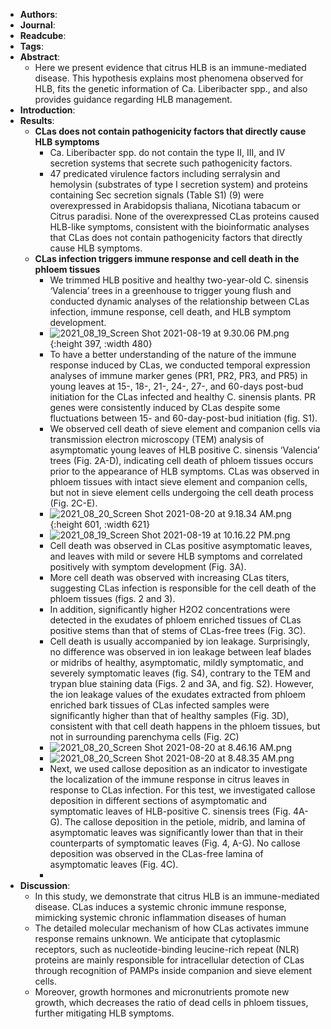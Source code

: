 - **Authors**:
- **Journal**:
- **Readcube**:
- **Tags**:
- **Abstract**:
	- Here we present evidence that citrus HLB is an immune-mediated disease. This hypothesis explains most phenomena observed for HLB, fits the genetic information of Ca. Liberibacter spp., and also provides guidance regarding HLB management.
- **Introduction**:
- **Results**:
	- **CLas does not contain pathogenicity factors that directly cause HLB symptoms**
		- Ca. Liberibacter spp. do not contain the type II, III, and IV secretion systems that secrete such pathogenicity factors.
		- 47 predicated virulence factors including serralysin and hemolysin (substrates of type I secretion system) and proteins containing Sec secretion signals (Table S1) (9) were overexpressed in Arabidopsis thaliana, Nicotiana tabacum or Citrus paradisi. None of the overexpressed CLas proteins caused HLB-like symptoms, consistent with the bioinformatic analyses that CLas does not contain pathogenicity factors that directly cause HLB symptoms.
	- **CLas infection triggers immune response and cell death in the phloem tissues**
		- We trimmed HLB positive and healthy two-year-old C. sinensis ‘Valencia’ trees in a greenhouse to trigger young flush and conducted dynamic analyses of the relationship between CLas infection, immune response, cell death, and HLB symptom development.
		- ![2021_08_19_Screen Shot 2021-08-19 at 9.30.06 PM.png](https://cdn.logseq.com/%2Fc8c9845b-a7fd-4de7-86cd-c4be3d7156946db5af3c-b979-49f9-b2f6-80929675d9412021_08_19_Screen%20Shot%202021-08-19%20at%209.30.06%20PM.png?Expires=4783033858&Signature=jdwx0Dsxhvrh6AzabyJQa-jAcXNeQ-n4dpS1gnFK30UJ813rkDnABO23s6lZbmT8iDA0dMWkCH86cdYCGUbSTR6Ewn8EYUexALrb16hYWiOfw0M0xIeZd7rw8WZ-t4BIopjy2eoY9LGY~o3dkUdBEHL4dGyu9LbNuME3X~qfLHTpFPjlfo64vFPFROyDal5Wb8jMGidehWQ80NmTSzIRBsw3yA-TN-vL2dQOlgjM66P9~hUIWseZ9U3d0AdUDs5HBZQMVaJ1PF473NM6rScckD5WKepdFlX4HfbxZWl8ZymBnyXYI5Kfprytru5bZTzGTTp5auLAXU1zlwp4Ezft0g__&Key-Pair-Id=APKAJE5CCD6X7MP6PTEA){:height 397, :width 480}
		- To have a better understanding of the nature of the immune response induced by CLas, we conducted temporal expression analyses of immune marker genes (PR1, PR2, PR3, and PR5) in young leaves at 15-, 18-, 21-, 24-, 27-, and 60-days post-bud initiation for the CLas infected and healthy C. sinensis plants. PR genes were consistently induced by CLas despite some fluctuations between 15- and 60-day-post-bud initiation (fig. S1).
		- We observed cell death of sieve element and companion cells via transmission electron microscopy (TEM) analysis of asymptomatic young leaves of HLB positive C. sinensis ‘Valencia’ trees (Fig. 2A-D), indicating cell death of phloem tissues occurs prior to the appearance of HLB symptoms. CLas was observed in phloem tissues with intact sieve element and companion cells, but not in sieve element cells undergoing the cell death process (Fig. 2C-E).
		- ![2021_08_20_Screen Shot 2021-08-20 at 9.18.34 AM.png](https://cdn.logseq.com/%2Fc8c9845b-a7fd-4de7-86cd-c4be3d715694ef8d4a4f-5044-4fcc-9c5c-63790b5d856e2021_08_20_Screen%20Shot%202021-08-20%20at%209.18.34%20AM.png?Expires=4783076332&Signature=dXltpwqhkBf8G-c8RQcxFqWS3TIczC14B8TAXWxegzkH4jbbfhY3cgHFiZpVpEL-31vphU19N6FDE6~pDOVJ9RIeUdVXOTlGLvd6ul0BARTkV3PO8HaRFu7cDRfowbya9JCVTdK4RF3kOy8JwQEFXOEPxXHl7OrG8oB0sZZwx8F2RC2Fhff-CjV56dq~qXo6f071E65mNF~2FWIzPEReg3LXc1WdnLWCuNJE6mvCfha-U2AM6GWNzBCbl2xoXFbCbVKlwKsQLvIKSefAjkm7OUCydhCvKI0LDXy46DMenpYYzmDRkTRuY9l2r5VX3tsqn-5j8uxIw9QSGkYjC-1IdA__&Key-Pair-Id=APKAJE5CCD6X7MP6PTEA){:height 601, :width 621}
		- ![2021_08_19_Screen Shot 2021-08-19 at 10.16.22 PM.png](https://cdn.logseq.com/%2Fc8c9845b-a7fd-4de7-86cd-c4be3d7156945b4b1459-b337-411b-94ef-6d79838800f72021_08_19_Screen%20Shot%202021-08-19%20at%2010.16.22%20PM.png?Expires=4783036599&Signature=JramAwr9W2Xy56xS0sBoyDBripNLdVVE8eCogKlFF5DkQWpRXQYj41yai34MjjeRaugAOXUZoBmj82JG8b2RkjvM1~8644JWTFLVUjrDKwSF9uLC5VMv9qFpIAAYs6J5~qNNiNVNJxdcOPhdpb7W~6mm4azlVPZceZVXf9CazVMz9n0W1dVXnkKrD0Nl1GAQD04gytl3ACheSMiRxEhFFvjYelmhRQMXVGWyHgpVQCql2T7MEn-ELi-f~EMk9lPvScADc6OtS19K3sLmkLynowmwogR8XI8jr~qNYariFCLl89HW~0lPBw6wmXl5vi0iqL0yJ5OWfHFv52sR5-xgyA__&Key-Pair-Id=APKAJE5CCD6X7MP6PTEA)
		- Cell death was observed in CLas positive asymptomatic leaves, and leaves with mild or severe HLB symptoms and correlated positively with symptom development (Fig. 3A).
		- More cell death was observed with increasing CLas titers, suggesting CLas infection is responsible for the cell death of the phloem tissues (figs. 2 and 3).
		- In addition, significantly higher H2O2 concentrations were detected in the exudates of phloem enriched tissues of CLas positive stems than that of stems of CLas-free trees (Fig. 3C).
		- Cell death is usually accompanied by ion leakage. Surprisingly, no difference was observed in ion leakage between leaf blades or midribs of healthy, asymptomatic, mildly symptomatic, and severely symptomatic leaves (fig. S4), contrary to the TEM and trypan blue staining data (Figs. 2 and 3A, and fig. S2). However, the ion leakage values of the exudates extracted from phloem enriched bark tissues of CLas infected samples were significantly higher than that of healthy samples (Fig. 3D), consistent with that cell death happens in the phloem tissues, but not in surrounding parenchyma cells (Fig. 2C)
		- ![2021_08_20_Screen Shot 2021-08-20 at 8.46.16 AM.png](https://cdn.logseq.com/%2Fc8c9845b-a7fd-4de7-86cd-c4be3d71569402f504b5-0e44-41e9-a1bf-c0a9f1ec53722021_08_20_Screen%20Shot%202021-08-20%20at%208.46.16%20AM.png?Expires=4783074389&Signature=hwQYj3bijj2pluPCLu40RjL8eUrXZfADEl9xBiF9WFWrv9QTGLbS1bFaum0XNo0dZv8b8GJ9nqkKmDMc94dKgjUgT8bSNRxOOHjdp7OXT4~5C3Zr9ywDjjZz5YIh7iCcB01R0sCvttC6vYAULL3ry8kmRnkTg8pnDHCF3q4d2BPHvOYkJuBN-SUJCdn4nPaolWWRYmzOjFja0WZH6eCVF4zmHWKTwnHmGCkTLw0xHecL7TccgkQqcG8V1jhH4zKPIOmbcs59x1i1xHVwU1QQRG~bN~FQCOAAMV2ORO2lKheszfEXCBIRY2dmItar3ahtUJOP54u3wQJrP6cCU467iA__&Key-Pair-Id=APKAJE5CCD6X7MP6PTEA)
		- ![2021_08_20_Screen Shot 2021-08-20 at 8.48.35 AM.png](https://cdn.logseq.com/%2Fc8c9845b-a7fd-4de7-86cd-c4be3d7156940a9cc9ae-6ef1-4c69-a59d-950a3b2425882021_08_20_Screen%20Shot%202021-08-20%20at%208.48.35%20AM.png?Expires=4783074527&Signature=Uv5bQOQ0dva1BbLrNByolf0bcfDYaFrOTuzKziCTWBB8R12ngq0V~v0V289r6jfP-cJKtUjm~4-~KHtIrxvmjhfkNnq9f883rUlQ0XZYTTsJjEA9zxYslYO2HBYPyB-9iXIq3KFbNVTFRHNon0pznbhZsmKUcmsoHkVdUVZcUtyJ0xeD29ulw87z5v2qr~i~s4jWv~pLjyHAco0Qp1hC4VxC2yuHdaVFu6H~0jtmSIHGCgJDzshTLSwmbOI-rE4CB-VU~KxRhasOdMskU8pTZeQEqXBQBLkUWDBS8-5l~YetCXFwvmEqWdPhvNZdvDBZIAQhnHPAXZogg2wTjH3yKQ__&Key-Pair-Id=APKAJE5CCD6X7MP6PTEA)
		- Next, we used callose deposition as an indicator to investigate the localization of the immune response in citrus leaves in response to CLas infection. For this test, we investigated callose deposition in different sections of asymptomatic and symptomatic leaves of HLB-positive C. sinensis trees (Fig. 4A-G). The callose deposition in the petiole, midrib, and lamina of asymptomatic leaves was significantly lower than that in their counterparts of symptomatic leaves (Fig. 4, A-G). No callose deposition was observed in the CLas-free lamina of asymptomatic leaves (Fig. 4C).
		-
- **Discussion**:
	- In this study, we demonstrate that citrus HLB is an immune-mediated disease. CLas induces a systemic chronic immune response, mimicking systemic chronic inflammation diseases of human
	- The detailed molecular mechanism of how CLas activates immune response remains unknown. We anticipate that cytoplasmic receptors, such as nucleotide-binding leucine-rich repeat (NLR) proteins are mainly responsible for intracellular detection of CLas through recognition of PAMPs inside companion and sieve element cells.
	- Moreover, growth hormones and micronutrients promote new growth, which decreases the ratio of dead cells in phloem tissues, further mitigating HLB symptoms.